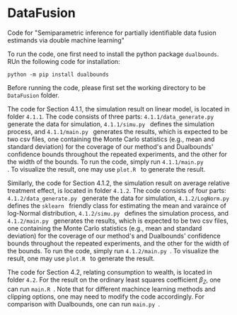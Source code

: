 # DataFusion
Code for "Semiparametric inference for partially identifiable data fusion estimands via double machine learning"

To run the code, one first need to install the python package <code>dualbounds</code>. RUn the following code for installation:

<code>python -m pip install dualbounds </code>

Before running the code, please first set the working directory to be <code>DataFusion</code> folder.

The code for Section 4.1.1, the simulation result on linear model, is located in folder <code>4.1.1</code>. The code consists of three parts: <code>4.1.1/data_generate.py </code> generate the data for simulation, <code>4.1.1/simu.py </code> defines the simulation process, and <code>4.1.1/main.py </code> generates the results, which is expected to be two csv files, one containing the Monte Carlo statistics (e.g., mean and standard deviation) for the coverage of our method's and Dualbounds' confidence bounds throughout the repeated experiments,  and the other for the width of the bounds. To run the code, simply run <code>4.1.1/main.py </code>. To visualize the result, one may use <code>plot.R </code> to generate the result.

Similarly, the code for Section 4.1.2, the simulation result on average relative treatment effect, is located in folder <code>4.1.2</code>. The code consists of four parts: <code>4.1.2/data_generate.py </code> generate the data for simulation, <code>4.1.2/LogNorm.py </code> defines the <code>sklearn </code> friendly class for estimating the mean and varaince of log-Normal distribution, <code>4.1.2/simu.py </code> defines the simulation process, and <code>4.1.2/main.py </code> generates the results, which is expected to be two csv files, one containing the Monte Carlo statistics (e.g., mean and standard deviation) for the coverage of our method's and Dualbounds' confidence bounds throughout the repeated experiments,  and the other for the width of the bounds. To run the code, simply run <code>4.1.2/main.py </code>. To visualize the result, one may use <code>plot.R </code> to generate the result.

The code for Section 4.2, relating consumption to wealth, is located in folder <code>4.2</code>. For the result on the ordinary least squares coefficient $\beta_Z$, one can run <code>main.R </code>. Note that for different machince learning methods and clipping options, one may need to modify the code accordingly. For comparison with Dualbounds, one can run <code>main.py </code>.

